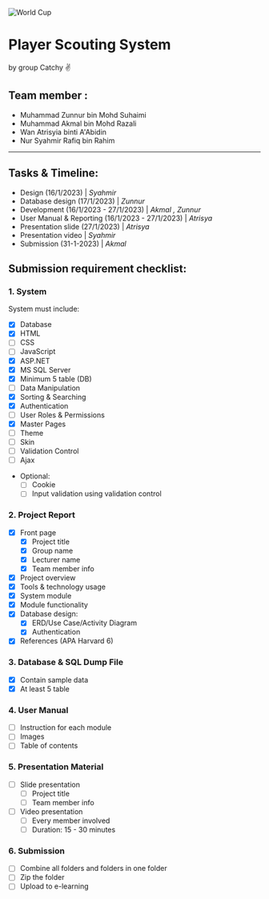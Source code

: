 ![World Cup](https://img.freepik.com/free-vector/banner-theme-world-championship-qatar-2022_87202-1274.jpg?w=1380&t=st=1673857927~exp=1673858527~hmac=525d10cbe3a5ebc1b642f071d7c747f16522767dcf57d0c905dacd5c6580a3fe)


# Player Scouting System

by group Catchy :v:

## Team member :
- Muhammad Zunnur bin Mohd Suhaimi
- Muhammad Akmal bin Mohd Razali
- Wan Atrisyia binti A'Abidin
- Nur Syahmir Rafiq bin Rahim

---
## Tasks & Timeline:

- Design (16/1/2023) | *Syahmir*
- Database design (17/1/2023) | *Zunnur*
- Development (16/1/2023 - 27/1/2023) | *Akmal , Zunnur*
- User Manual & Reporting (16/1/2023 - 27/1/2023) | *Atrisya*
- Presentation slide (27/1/2023) | *Atrisya*
- Presentation video | *Syahmir*
- Submission (31-1-2023) | *Akmal*


## Submission requirement checklist:

### 1. System

System must include:
- [x] Database
- [x] HTML
- [ ] CSS
- [ ] JavaScript
- [x] ASP.NET
- [x] MS SQL Server
- [x] Minimum 5 table (DB)
- [ ] Data Manipulation
- [x] Sorting & Searching
- [x] Authentication
- [ ] User Roles & Permissions
- [x] Master Pages
- [ ] Theme
- [ ] Skin
- [ ] Validation Control
- [ ] Ajax
- Optional:
  - [ ] Cookie
  - [ ] Input validation using validation control

### 2. Project Report
- [x] Front page
     - [x] Project title
     - [x] Group name
     - [x] Lecturer name
     - [x] Team member info 
- [x] Project overview
- [x] Tools & technology usage
- [x] System module
- [x] Module functionality
- [x] Database design:
     - [x] ERD/Use Case/Activity Diagram
     - [x] Authentication
- [x] References (APA Harvard 6)

### 3. Database & SQL Dump File
- [x] Contain sample data
- [x] At least 5 table

### 4. User Manual
- [ ] Instruction for each module
- [ ] Images
- [ ] Table of contents

### 5. Presentation Material
- [ ] Slide presentation
  - [ ] Project title
  - [ ] Team member info
- [ ] Video presentation
  - [ ] Every member involved
  - [ ] Duration: 15 - 30 minutes

### 6. Submission
- [ ] Combine all folders and folders in one folder
- [ ] Zip the folder
- [ ] Upload to e-learning
